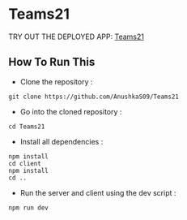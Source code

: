 # Teams21
TRY OUT THE DEPLOYED APP: [Teams21](https://teams21.netlify.app/)

## How To Run This
* Clone the repository : 
```properties
git clone https://github.com/AnushkaS09/Teams21
```
* Go into the cloned repository : 
```properties
cd Teams21
```
* Install all dependencies :
```properties
npm install
cd client
npm install
cd ..
```
* Run the server and client using the dev script :
```properties
npm run dev
```
